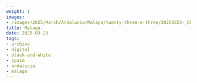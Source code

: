 ```yaml
---
weight: 1
images:
- /images/2025/March/Andalucia/Malaga/twenty-three-o-three/20250323-_DSC9287.jpg
title: Malaga.
date: 2025-03-23
tags:
- archive
- digital
- black-and-white
- spain
- andalucia
- malaga
---
```


